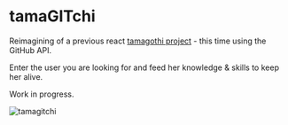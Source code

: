 # tamaGITchi

Reimagining of a previous react [tamagothi project](https://github.com/fac-12/tamagotchi-react) - this time using the GitHub API. 

Enter the user you are looking for and feed her knowledge & skills to keep her alive. 

Work in progress. 

![tamagitchi](https://user-images.githubusercontent.com/22034073/36061197-da6fff9c-0e4e-11e8-9a54-a65ee5b22776.gif)
